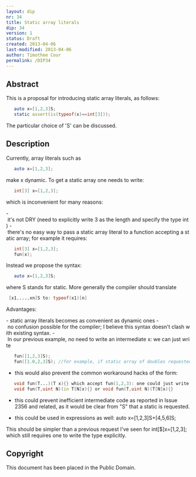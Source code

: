 ```yaml
---
layout: dip
nr: 34
title: Static array literals
dip: 34
version: 1
status: Draft
created: 2013-04-06
last-modified: 2013-04-06
author: Timothee Cour
permalink: /DIP34
---
```


Abstract
--------

This is a proposal for introducing static array literals, as follows:

```d
   auto x=[1,2,3]S; 
   static assert(is(typeof(x)==int[3]));
```

The particular choice of 'S' can be discussed.

Description
-----------

Currently, array literals such as

```d
   auto x=[1,2,3];
```

make x dynamic. To get a static array one needs to write:

```d
   int[3] x=[1,2,3];
```

which is inconvenient for many reasons:

 - it's not DRY (need to explicitly write 3 as the length and specify the type int)
 - there's no easy way to pass a static array literal to a function accepting a static array; for example it requires:

```d
   int[3] x=[1,2,3]; 
   fun(x);
```

Instead we propose the syntax:

```d
   auto x=[1,2,3]S; 
```

where S stands for static. More generally the compiler should translate

```d
 [x1,...,xn]S to: typeof(x1)[n]
```

Advantages:

 - static array literals becomes as convenient as dynamic ones
 - no confusion possible for the compiler; I believe this syntax doesn't clash with existing syntax.
 - In our previous example, no need to write an intermediate x: we can just write 

```d
   fun([1,2,3]S);
   fun([1.0,2,3]S); //for example, if static array of doubles requested 
```

-   this would also prevent the common workaround hacks of the form:

```d
   void fun(T...)(T x){} which accept fun(1,2,3): one could just write:
   void fun(T,uint N)(in T[N]x){} or void fun(T,uint N)(T[N]x){}
```

-   this could prevent inefficient intermediate code as reported in
    Issue 2356 and related, as it would be clear from "S" that a static
    is requested.


-   this could be used in expressions as well: auto
    x=\[1,2,3\]S+\[4,5,6\]S;

This should be simpler than a previous request I've seen for
int\[\$\]x=\[1,2,3\]; which still requires one to write the type
explicitly.

Copyright
---------

This document has been placed in the Public Domain.
